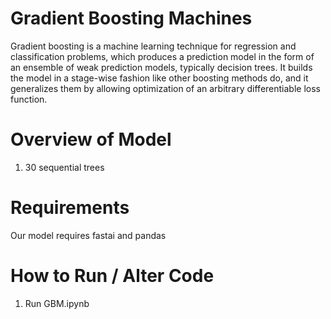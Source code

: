 # Gradient Boosting Machines
Gradient boosting is a machine learning technique for regression and classification problems, which produces a prediction model in the form of an ensemble of weak prediction models, typically decision trees. It builds the model in a stage-wise fashion like other boosting methods do, and it generalizes them by allowing optimization of an arbitrary differentiable loss function. 

Overview of Model
=================
1) 30 sequential trees

Requirements
============
Our model requires fastai and pandas

How to Run / Alter Code
=======================
1) Run GBM.ipynb
